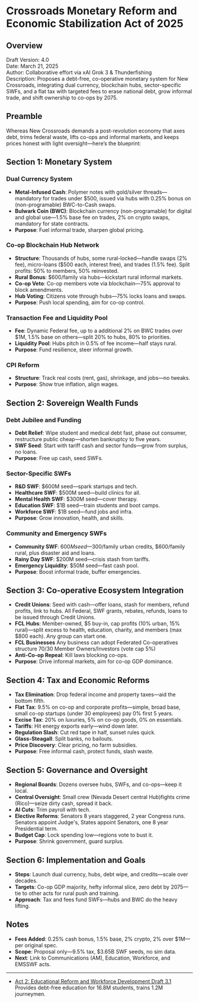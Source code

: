 # Crossroads Monetary Reform and Economic Stabilization Act of 2025

## Overview
Draft Version: 4.0  
Date: March 21, 2025  
Author: Collaborative effort via xAI Grok 3 & Thunderfishing  
Description: Proposes a debt-free, co-operative monetary system for New Crossroads, integrating dual currency, blockchain hubs, sector-specific SWFs, and a flat tax with targeted fees to erase national debt, grow informal trade, and shift ownership to co-ops by 2075.

## Preamble
Whereas New Crossroads demands a post-revolution economy that axes debt, trims federal waste, lifts co-ops and informal markets, and keeps prices honest with light oversight—here’s the blueprint:

## Section 1: Monetary System
### Dual Currency System
- **Metal-Infused Cash**: Polymer notes with gold/silver threads—mandatory for trades under $500, issued via hubs with 0.25% bonus on (non-programable) BWC-to-Cash swaps.  
- **Bulwark Coin (BWC)**: Blockchain currency (non-programable) for digital and global use—1.5% base fee on trades, 2% on crypto swaps, mandatory for state contracts.  
- **Purpose**: Fuel informal trade, sharpen global pricing.

### Co-op Blockchain Hub Network
- **Structure**: Thousands of hubs, some rural-locked—handle swaps (2% fee), micro-loans ($500 each, interest free), and trades (1.5% fee). Split profits: 50% to members, 50% reinvested.  
- **Rural Bonus**: $600/family via hubs—kickstart rural informal markets.  
- **Co-op Veto**: Co-op members vote via blockchain—75% approval to block amendments.  
- **Hub Voting**: Citizens vote through hubs—75% locks loans and swaps.  
- **Purpose**: Push local spending, aim for co-op control.

### Transaction Fee and Liquidity Pool
- **Fee**: Dynamic Federal fee, up to a additional 2% on BWC trades over $1M, 1.5% base on others—split 20% to hubs, 80% to priorities.  
- **Liquidity Pool**: Hubs pitch in 0.5% of fee income—half stays rural.  
- **Purpose**: Fund resilience, steer informal growth.

### CPI Reform
- **Structure**: Track real costs (rent, gas), shrinkage, and jobs—no tweaks.  
- **Purpose**: Show true inflation, align wages.

## Section 2: Sovereign Wealth Funds
### Debt Jubilee and Funding
- **Debt Relief**: Wipe student and medical debt fast, phase out consumer, restructure public cheap—shorten bankruptcy to five years.  
- **SWF Seed**: Start with tariff cash and sector funds—grow from surplus, no loans.  
- **Purpose**: Free up cash, seed SWFs.

### Sector-Specific SWFs
- **R&D SWF**: $600M seed—spark startups and tech.  
- **Healthcare SWF**: $500M seed—build clinics for all.  
- **Mental Health SWF**: $300M seed—cover therapy.  
- **Education SWF**: $1B seed—train students and boot camps.  
- **Workforce SWF**: $1B seed—fund jobs and infra.  
- **Purpose**: Grow innovation, health, and skills.

### Community and Emergency SWFs
- **Community SWF**: $600M seed—$300/family urban credits, $600/family rural, plus disaster aid and loans.  
- **Rainy Day SWF**: $200M seed—crisis stash from tariffs.  
- **Emergency Liquidity**: $50M seed—fast cash pool.  
- **Purpose**: Boost informal trade, buffer emergencies.

## Section 3: Co-operative Ecosystem Integration
- **Credit Unions**: Seed with cash—offer loans, stash for members, refund profits, link to hubs. All Federal, SWF grants, rebates, refunds, loans to be  issued through Credit Unions.
- **FCL Hubs**: Member-owned, $5 buy-in, cap profits (10% urban, 15% rural)—split excess to health, education, charity, and members (max $800 each). Any group can start one.  
- **FCL Businesses** Any business can adopt Federated Co-operatives structure 70/30 Member Owners/Investors (vote cap 5%)
- **Anti-Co-op Repeal**: Kill laws blocking co-ops.  
- **Purpose**: Drive informal markets, aim for co-op GDP dominance.

## Section 4: Tax and Economic Reforms
- **Tax Elimination**: Drop federal income and property taxes—aid the bottom fifth.  
- **Flat Tax**: 9.5% on co-op and corporate profits—simple, broad base, small co-op startups (under 30 employees) pay 0% first 5 years.
- **Excise Tax**: 20% on luxuries, 5% on co-op goods, 0% on essentials.  
- **Tariffs**: Hit energy exports early—wind down later.  
- **Regulation Slash**: Cut red tape in half, sunset rules quick.  
- **Glass-Steagall**: Split banks, no bailouts.  
- **Price Discovery**: Clear pricing, no farm subsidies.  
- **Purpose**: Free informal cash, protect funds, slash waste.

## Section 5: Governance and Oversight
- **Regional Boards**: Dozens oversee hubs, SWFs, and co-ops—keep it local.  
- **Central Oversight**: Small crew (Nevada Desert central Hub)fights crime (Rico)—seize dirty cash, spread it back.  
- **AI Cuts**: Trim payroll with tech.  
- **Elective Reforms**: Senators 8 years staggered, 2 year Congress runs. Senators appoint Judge's, States appoint Senators, one 8 year Presidential term.
- **Budget Cap**: Lock spending low—regions vote to bust it.  
- **Purpose**: Shrink government, guard surplus.

## Section 6: Implementation and Goals
- **Steps**: Launch dual currency, hubs, debt wipe, and credits—scale over decades.  
- **Targets**: Co-op GDP majority, hefty informal slice, zero debt by 2075—tie to other acts for rural push and training.  
- **Approach**: Tax and fees fund SWFs—hubs and BWC do the heavy lifting.

## Notes
- **Fees Added**: 0.25% cash bonus, 1.5% base, 2% crypto, 2% over $1M—per original spec.  
- **Scope**: Proposal only—9.5% tax, $3.65B SWF seeds, no sim data.  
- **Next**: Link to Communications (AM), Education, Workforce, and EMSSWF acts.

---

- [Act 2: Educational Reform and Workforce Development Draft 3.1](./Act-2-Educational-Draft-3.1.md)  
  Provides debt-free education for 16.8M students, trains 1.2M journeymen.
